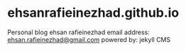 # ehsanrafieinezhad.github.io
Personal blog
ehsan rafieinezhad
email address: ehsan.rafieinezhad@gmail.com
powered by: jekyll CMS
